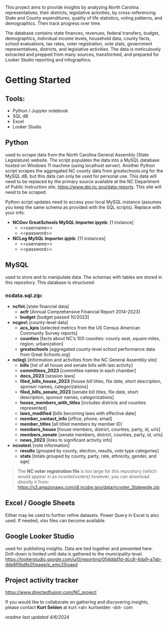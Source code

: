 This project aims to provide insights by analyzing North Carolina representatives, their districts, legislative activities, by cross-referencing State and County expenditures, quality of life statistics, voting patterns, and demographics. Then track progress over time.

The database contains state finances, revenues, federal transfers, budget, demographics, individual income levels, household data, county facts, school evaluations, tax rates, voter registration, vote stats, government representatives, districts, and legislative activities. The data is meticulously extracted and prepped from many sources, transformed, and prepared for Looker Studio reporting and infographics.


# Getting Started

## Tools:

- Python / Jupyter notebook
- SQL dB
- Excel
- Looker Studio

## Python
used to scrape data from the North Carolina General Assembly (State Legislature) website. The script populates the data into a MySQL database hosted on Windows 11 machine (using localhost server). Another Python script scrapes the aggregated NC county data from greatschools.org for the MySQL dB, but this data can only be used for personal use. This data will need to be replaced by the primary source available at the NC Department of Public Instruction site, <https://www.dpi.nc.gov/data-reports>. This site will need to be scraped.

Python script updates need to access your local MySQL instance (assumes you keep the same schema as provided with the SQL scripts). Replace with your info:

- **NCGov GreatSchools MySQL Importer.ipynb**: \[1 instance\]
  - &lt;<username&gt;>
  - &lt;<password&gt;>
- **NCLeg MySQL Importer.ipjnb**: \[11 instances\]
  - &lt;<username&gt;>
  - &lt;<password&gt;>

## MySQL
used to store and to manipulate data. The schemas with tables are stored in this repository. This database is structured:
### ncdata.sql.zip:
- **ncfin\\** \[state financial data\]
  - **acfr** \[Annual Comprehensive Financial Report 2014-2023\]
  - **budget** \[budget passed 10/2023\]
- **ncgov\\** \[county-level data\]
  - **acs_kpis** \[selected metrics from the US Census American Community Survey reports\]
  - **counties** \[facts about NC’s 100 counties: county seat, square miles, region, urbanization\]
  - **greatschools** \[aggregated county-level school performance data from Great Schools.org\]
- **ncleg\\** \[information and activities from the NC General Assembly site\]
  - **bills** \[list of all house and senate bills with last activity\]
  - **committees_2023** \[committee names in each chamber\]
  - **docs_2023** \[session laws\]
  - **filed_bills_house_2023** \[house bill titles, file date, short description, sponsor names, categorizations\]
  - **filed_bills_senate_2023** \[senate bill titles, file date, short description, sponsor names, categorizations\]
  - **house_members_with_titles** \[includes districts and counties represented\]
  - **laws_modified** \[bills becoming laws with effective date\]
  - **member_contact_info** \[office, phone, email\]
  - **member_titles** \[all titled members by member ID\]
  - **members_house** \[house members, district, counties, party, id, urls\]
  - **members_senate** \[senate members, district, counties, party, id, urls\]
  - **news_2023** \[links to significant activity info\]
- **ncvotes\\** \[vote information\]
  - **results** \[grouped by county, election, results, vote type categories\]
  - **stats** \[totals grouped by county, party, rate, ethnicity, gender, and age\]

> The **NC voter registration file** is too large for this repository (which would appear in as ncvotes\\voters) however, you can download directly it from: <https://s3.amazonaws.com/dl.ncsbe.gov/data/ncvoter_Statewide.zip>

## Excel / Google Sheets 
Either may be used to further refine datasets. Power Query in Excel is also used. If needed, xlsx files can become available.

## Google Looker Studio
used for publishing insights. Data are tied together and presented here. Drill-down is limited until data is gathered to the municipality-level. <https://lookerstudio.google.com/u/0/reporting/054ddd1d-dcc8-4da9-a7ab-dde8f0bdfe2f/page/p_emc25ivaed>

## Project activity tracker
<https://www.directedfusion.com/NC_project>

If you would like to collaborate on gathering and discovering insights, please contact **Kurt Selden** at kurt >at< kurtselden -dot- com

*readme last updated 4/6/2024*
